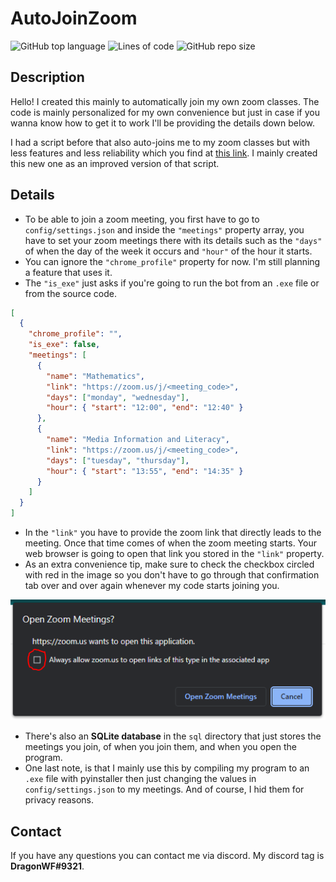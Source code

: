 # AutoJoinZoom

![GitHub top language](https://img.shields.io/github/languages/top/DragunWF/AutoJoinZoom)
![Lines of code](https://img.shields.io/tokei/lines/github/DragunWF/AutoJoinZoom)
![GitHub repo size](https://img.shields.io/github/repo-size/DragunWF/AutoJoinZoom)

## Description

Hello! I created this mainly to automatically join my own zoom classes. The code is mainly
personalized for my own convenience but just in case if you wanna know how to get it to work
I'll be providing the details down below.

I had a script before that also auto-joins me to my zoom classes but with less features and
less reliability which you find at [this link](https://github.com/DragunWF/Python-Mini-Projects/blob/main/scripts/school/auto_join_zoom.py). I mainly created this new one as an improved version
of that script.

## Details

- To be able to join a zoom meeting, you first have to go to `config/settings.json` and inside
  the `"meetings"` property array, you have to set your zoom meetings there with its details such
  as the `"days"` of when the day of the week it occurs and `"hour"` of the hour it starts.
- You can ignore the `"chrome_profile"` property for now. I'm still planning a feature that uses it.
- The `"is_exe"` just asks if you're going to run the bot from an `.exe` file or from the source code.

```json
[
  {
    "chrome_profile": "",
    "is_exe": false,
    "meetings": [
      {
        "name": "Mathematics",
        "link": "https://zoom.us/j/<meeting_code>",
        "days": ["monday", "wednesday"],
        "hour": { "start": "12:00", "end": "12:40" }
      },
      {
        "name": "Media Information and Literacy",
        "link": "https://zoom.us/j/<meeting_code>",
        "days": ["tuesday", "thursday"],
        "hour": { "start": "13:55", "end": "14:35" }
      }
    ]
  }
]
```

- In the `"link"` you have to provide the zoom link that directly leads to the meeting. Once
  that time comes of when the zoom meeting starts. Your web browser is going to open that link
  you stored in the `"link"` property.
- As an extra convenience tip, make sure to check the checkbox circled with red in the image
  so you don't have to go through that confirmation tab over and over again whenever my code
  starts joining you.

![Picture of confirmation tab](img/on_browser_opened.PNG)

- There's also an **SQLite database** in the `sql` directory that just stores the meetings you join,
  of when you join them, and when you open the program.
- One last note, is that I mainly use this by compiling my program to an `.exe` file with pyinstaller
  then just changing the values in `config/settings.json` to my meetings. And of course, I hid them
  for privacy reasons.

## Contact

If you have any questions you can contact me via discord. My discord tag is **DragonWF#9321**.
